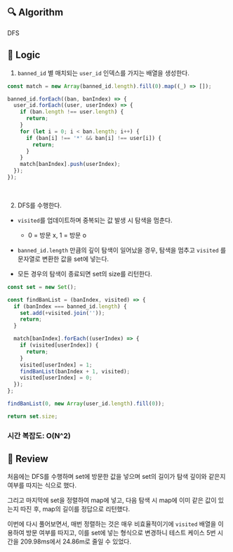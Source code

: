 ## :mag: Algorithm

DFS

## :round_pushpin: Logic

1. `banned_id` 별 매치되는 `user_id` 인덱스를 가지는 배열을 생성한다.

```js
const match = new Array(banned_id.length).fill(0).map((_) => []);

banned_id.forEach((ban, banIndex) => {
  user_id.forEach((user, userIndex) => {
    if (ban.length !== user.length) {
      return;
    }
    for (let i = 0; i < ban.length; i++) {
      if (ban[i] !== '*' && ban[i] !== user[i]) {
        return;
      }
    }
    match[banIndex].push(userIndex);
  });
});
```

<br />

2. DFS를 수행한다.

- `visited`를 업데이트하며 중복되는 값 발생 시 탐색을 멈춘다.

  - 0 = 방문 x, 1 = 방문 o

- `banned_id.length` 만큼의 깊이 탐색이 일어났을 경우, 탐색을 멈추고 `visited` 를 문자열로 변환한 값을 set에 넣는다.

- 모든 경우의 탐색이 종료되면 set의 size를 리턴한다.

```js
const set = new Set();

const findBanList = (banIndex, visited) => {
  if (banIndex === banned_id.length) {
    set.add(+visited.join(''));
    return;
  }

  match[banIndex].forEach((userIndex) => {
    if (visited[userIndex]) {
      return;
    }
    visited[userIndex] = 1;
    findBanList(banIndex + 1, visited);
    visited[userIndex] = 0;
  });
};

findBanList(0, new Array(user_id.length).fill(0));

return set.size;
```

### 시간 복잡도: O(N^2)

## :memo: Review

처음에는 DFS를 수행하며 set에 방문한 값을 넣으며 set의 길이가 탐색 깊이와 같은지 여부를 따지는 식으로 했다.

그리고 마지막에 set을 정렬하여 map에 넣고, 다음 탐색 시 map에 이미 같은 값이 있는지 따진 후, map의 길이를 정답으로 리턴했다.

이번에 다시 풀어보면서, 매번 정렬하는 것은 매우 비효율적이기에 `visited` 배열을 이용하여 방문 여부를 따지고, 이를 set에 넣는 형식으로 변경하니 테스트 케이스 5번 시간을 209.98ms에서 24.86m로 줄일 수 있었다.
